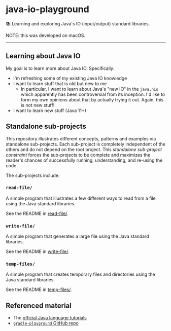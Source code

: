 # java-io-playground

📚 Learning and exploring Java's IO (input/output) standard libraries.

NOTE: this was developed on macOS.

---

## Learning about Java IO

My goal is to learn more about Java IO. Specifically:

* I'm refreshing some of my existing Java IO knowledge
* I want to learn stuff that is old but new to me
  * In particular, I want to learn about Java's "new IO" in the `java.nio` which apparently has been controversial from
    its inception. I'd like to form my own opinions about that by actually trying it out. Again, this is not new stuff!
* I want to learn new stuff (Java 11+)

## Standalone sub-projects

This repository illustrates different concepts, patterns and examples via standalone sub-projects. Each sub-project is
completely independent of the others and do not depend on the root project. This _standalone sub-project constraint_
forces the sub-projects to be complete and maximizes the reader's chances of successfully running, understanding, and
re-using the code.

The sub-projects include:

### `read-file/`

A simple program that illustrates a few different ways to read from a file using the Java standard libraries.

See the README in [read-file/](read-file/).

### `write-file/`

A simple program that generates a large file using the Java standard libraries.

See the README in [write-file/](write-file/).

### `temp-files/`

A simple program that creates temporary files and directories using the Java standard libraries.

See the README in [temp-files/](temp-files/).

## Referenced material

* The [official Java language tutorials](https://docs.oracle.com/javase/tutorial/essential/io/file.html)
* [`gradle-playground` GitHub repo](https://github.com/dgroomes/gradle-playground)
